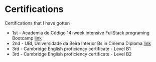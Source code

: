# Certifications
Certifications that I have gotten 

<ul>
  <li> 1st - Academia de Código 14-week intensive FullStack programing Bootcamp <a href = https://github.com/AndreJVRosa/Certifications/blob/main/Declara%C3%A7%C3%A3o%20de%20conclus%C3%A3o_85_Andr%C3%A9%20Rosa.pdf> link </a></li>
  <li> 2nd - UBI, Universidade da Beira Interior Bs in Cinema Diploma <a href = https://github.com/AndreJVRosa/Certifications/blob/main/Diploma%20-%20Licenciatura%20de%20Cinema.pdf> link </a></li>
  <li> 3rd - Cambridge English proficiency certificate - Level B1 <a href="https://github.com/AndreJVRosa/Certifications/blob/main/Certificate%20-%20Cambridge%20English%20Proficiency%20Level%20B1.pdf"></a></li>
  <li> 3rd - Cambridge English proficiency certificate - Level B2 <a href="https://github.com/AndreJVRosa/Certifications/blob/main/Certificate%20-%20Cambridge%20English%20Proficiency%20Level%20B2.pdf"></a></li>
</ul>
